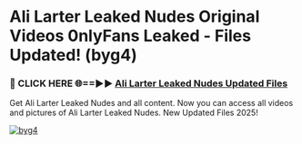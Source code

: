 # Ali Larter Leaked Nudes Original Videos 0nlyFans Leaked - Files Updated! (byg4)

<h3>🔴 CLICK HERE 🌐==►► <a href="https://tinyurl.com/5h6xmrr3" rel="nofollow">Ali Larter Leaked Nudes Updated Files</a></h3>

Get Ali Larter Leaked Nudes and all content. Now you can access all videos and pictures of Ali Larter Leaked Nudes. New Updated Files 2025!

[![byg4](https://i.imgur.com/KVD873Z.gif)](https://tinyurl.com/5h6xmrr3)
